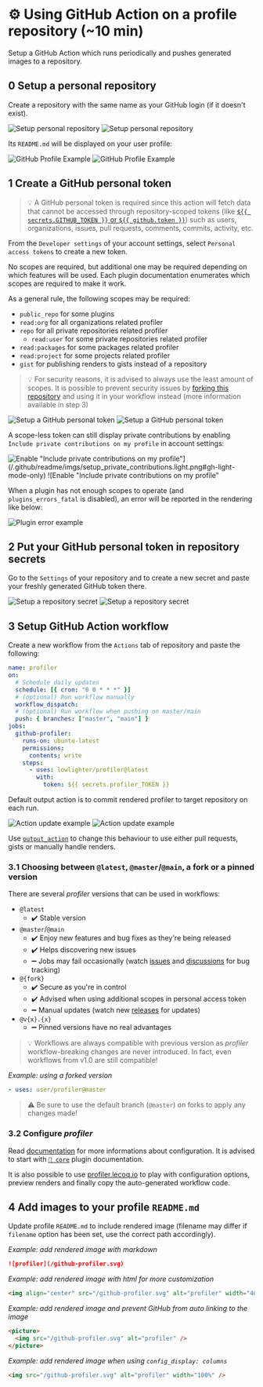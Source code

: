 # ⚙️ Using GitHub Action on a profile repository (~10 min)

Setup a GitHub Action which runs periodically and pushes generated images to a repository.

## 0️ Setup a personal repository

Create a repository with the same name as your GitHub login (if it doesn't exist).

![Setup personal repository](/.github/readme/imgs/setup_personal_repository.light.png#gh-light-mode-only)
![Setup personal repository](/.github/readme/imgs/setup_personal_repository.dark.png#gh-dark-mode-only)

Its `README.md` will be displayed on your user profile:

![GitHub Profile Example](/.github/readme/imgs/example_github_profile.light.png#gh-light-mode-only)
![GitHub Profile Example](/.github/readme/imgs/example_github_profile.dark.png#gh-dark-mode-only)

## 1️ Create a GitHub personal token

> 💡 A GitHub personal token is required since this action will fetch data that cannot be accessed through repository-scoped tokens (like [`${{ secrets.GITHUB_TOKEN }}` or `${{ github.token }}`](https://docs.github.com/en/actions/security-guides/automatic-token-authentication#about-the-github_token-secret)) such as users, organizations, issues, pull requests, comments, commits, activity, etc.

From the `Developer settings` of your account settings, select `Personal access tokens` to create a new token.

No scopes are required, but additional one may be required depending on which features will be used. Each plugin documentation enumerates which scopes are required to make it work.

As a general rule, the following scopes may be required:

- `public_repo` for some plugins
- `read:org` for all organizations related profiler
- `repo` for all private repositories related profiler
  - `read:user` for some private repositories related profiler
- `read:packages` for some packages related profiler
- `read:project` for some projects related profiler
- `gist` for publishing renders to gists instead of a repository

> 💡 For security reasons, it is advised to always use the least amount of scopes. It is possible to prevent security issues by [forking this repository](https://github.com/lowlighter/profiler/fork) and using it in your workflow instead (more information available in step 3)

![Setup a GitHub personal token](/.github/readme/imgs/setup_personal_token.light.png#gh-light-mode-only)
![Setup a GitHub personal token](/.github/readme/imgs/setup_personal_token.dark.png#gh-dark-mode-only)

A scope-less token can still display private contributions by enabling `Include private contributions on my profile` in account settings:

![Enable "Include private contributions on my profile`"](/.github/readme/imgs/setup_private_contributions.light.png#gh-light-mode-only)
![Enable "Include private contributions on my profile`"](/.github/readme/imgs/setup_private_contributions.dark.png#gh-dark-mode-only)

When a plugin has not enough scopes to operate (and `plugins_errors_fatal` is disabled), an error will be reported in the rendering like below:

![Plugin error example](https://github.com/lowlighter/profiler/blob/examples/profiler.plugin.error.svg)

## 2️ Put your GitHub personal token in repository secrets

Go to the `Settings` of your repository and to create a new secret and paste your freshly generated GitHub token there.

![Setup a repository secret](/.github/readme/imgs/setup_repository_secret.light.png#gh-light-mode-only)
![Setup a repository secret](/.github/readme/imgs/setup_repository_secret.dark.png#gh-dark-mode-only)

## 3️ Setup GitHub Action workflow

Create a new workflow from the `Actions` tab of repository and paste the following:

```yaml
name: profiler
on:
  # Schedule daily updates
  schedule: [{ cron: "0 0 * * *" }]
  # (optional) Run workflow manually
  workflow_dispatch:
  # (optional) Run workflow when pushing on master/main
  push: { branches: ["master", "main"] }
jobs:
  github-profiler:
    runs-on: ubuntu-latest
    permissions:
      contents: write
    steps:
      - uses: lowlighter/profiler@latest
        with:
          token: ${{ secrets.profiler_TOKEN }}
```

Default output action is to commit rendered profiler to target repository on each run.

![Action update example](/.github/readme/imgs/example_action_update.light.png#gh-light-mode-only)
![Action update example](/.github/readme/imgs/example_action_update.dark.png#gh-dark-mode-only)

Use [`output_action`](/source/plugins/core/README.md#-configuring-output-action) to change this behaviour to use either pull requests, gists or manually handle renders.

### 3️.1️ Choosing between `@latest`, `@master`/`@main`, a fork or a pinned version

There are several _profiler_ versions that can be used in workflows:

- `@latest`
  - ✔️ Stable version
- `@master`/`@main`
  - ✔️ Enjoy new features and bug fixes as they're being released
  - ✔️ Helps discovering new issues
  - ➖ Jobs may fail occasionally (watch [issues](https://github.com/lowlighter/profiler/issues) and [discussions](https://github.com/lowlighter/profiler/discussions) for bug tracking)
- `@{fork}`
  - ✔️ Secure as you're in control
  - ✔️ Advised when using additional scopes in personal access token
  - ➖ Manual updates (watch new [releases](https://github.com/lowlighter/profiler/releases) for updates)
- `@v{x}.{x}`
  - ➖ Pinned versions have no real advantages

> 💡 Workflows are always compatible with previous version as _profiler_ workflow-breaking changes are never introduced. In fact, even workflows from v1.0 are still compatible!

_Example: using a forked version_

```yaml
- uses: user/profiler@master
```

> ⚠️ Be sure to use the default branch (`@master`) on forks to apply any changes made!

### 3️.2️ Configure _profiler_

Read [documentation](/README.md#-documentation) for more informations about configuration.
It is advised to start with [`🧱 core`](/source/plugins/core/README.md) plugin documentation.

It is also possible to use [profiler.lecoq.io](https://profiler.lecoq.io) to play with configuration options, preview renders and finally copy the auto-generated workflow code.

## 4️ Add images to your profile `README.md`

Update profile `README.md` to include rendered image (filename may differ if `filename` option has been set, use the correct path accordingly).

_Example: add rendered image with markdown_

```markdown
![profiler](/github-profiler.svg)
```

_Example: add rendered image with html for more customization_

```html
<img align="center" src="/github-profiler.svg" alt="profiler" width="400" />
```

_Example: add rendered image and prevent GitHub from auto linking to the image_

```html
<picture>
  <img src="/github-profiler.svg" alt="profiler" />
</picture>
```

_Example: add rendered image when using `config_display: columns`_

```html
<img src="/github-profiler.svg" alt="profiler" width="100%" />
```
